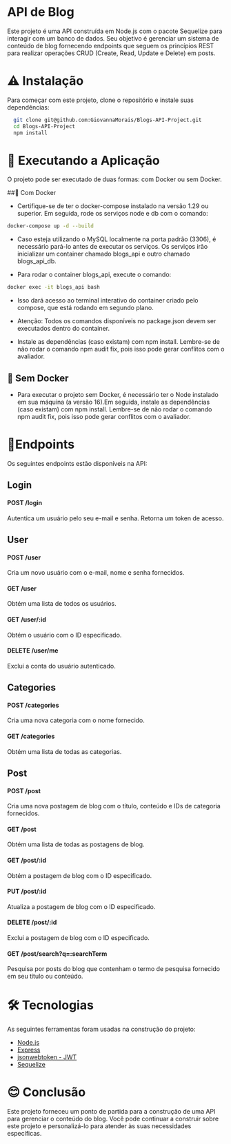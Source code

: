 
# API de Blog

Este projeto é uma API construída em Node.js com o pacote Sequelize para interagir com um banco de dados. Seu objetivo é gerenciar um sistema de conteúdo de blog fornecendo endpoints que seguem os princípios REST para realizar operações CRUD (Create, Read, Update e Delete) em posts.




# ⚠️ Instalação

Para começar com este projeto, clone o repositório e instale suas dependências:

```bash
  git clone git@github.com:GiovannaMorais/Blogs-API-Project.git
  cd Blogs-API-Project
  npm install
```
    
# 🎲 Executando a Aplicação


O projeto pode ser executado de duas formas: com Docker ou sem Docker.

##🔸 Com Docker
- Certifique-se de ter o docker-compose instalado na versão 1.29 ou superior. Em seguida, rode os serviços node e db com o comando:

```bash
docker-compose up -d --build
```

- Caso esteja utilizando o MySQL localmente na porta padrão (3306), é necessário pará-lo antes de executar os serviços. Os serviços irão inicializar um container chamado blogs_api e outro chamado blogs_api_db.

- Para rodar o container blogs_api, execute o comando:
```bash
docker exec -it blogs_api bash
```
- Isso dará acesso ao terminal interativo do container criado pelo compose, que está rodando em segundo plano.

- Atenção: Todos os comandos disponíveis no package.json devem ser executados dentro do container.

- Instale as dependências (caso existam) com npm install. Lembre-se de não rodar o comando npm audit fix, pois isso pode gerar conflitos com o avaliador.


## 🔸 Sem Docker
- Para executar o projeto sem Docker, é necessário ter o Node instalado em sua máquina (a versão 16).Em seguida, instale as dependências (caso existam) com npm install. Lembre-se de não rodar o comando npm audit fix, pois isso pode gerar conflitos com o avaliador.

# 📍Endpoints

Os seguintes endpoints estão disponíveis na API:

## Login 

#### POST /login

Autentica um usuário pelo seu e-mail e senha. Retorna um token de acesso.

## User

#### POST /user

Cria um novo usuário com o e-mail, nome e senha fornecidos.

#### GET /user

Obtém uma lista de todos os usuários.

#### GET /user/:id

Obtém o usuário com o ID especificado.

#### DELETE /user/me 

Exclui a conta do usuário autenticado.

## Categories

#### POST /categories

Cria uma nova categoria com o nome fornecido.

#### GET /categories

Obtém uma lista de todas as categorias.

## Post

#### POST /post

Cria uma nova postagem de blog com o título, conteúdo e IDs de categoria fornecidos.

#### GET /post

Obtém uma lista de todas as postagens de blog.

#### GET /post/:id

Obtém a postagem de blog com o ID especificado.

#### PUT /post/:id

Atualiza a postagem de blog com o ID especificado.

#### DELETE /post/:id 

Exclui a postagem de blog com o ID especificado.

#### GET /post/search?q=:searchTerm 

Pesquisa por posts do blog que contenham o termo de pesquisa fornecido em seu título ou conteúdo.

# 🛠 Tecnologias

As seguintes ferramentas foram usadas na construção do projeto:


- [Node.js](https://nodejs.org/en/)
- [Express](https://expressjs.com/pt-br/)
- [jsonwebtoken - JWT](https://www.npmjs.com/package/jsonwebtoken)
- [Sequelize](https://sequelize.org/)

# 😊 Conclusão

Este projeto forneceu um ponto de partida para a construção de uma API para gerenciar o conteúdo do blog. Você pode continuar a construir sobre este projeto e personalizá-lo para atender às suas necessidades específicas.

